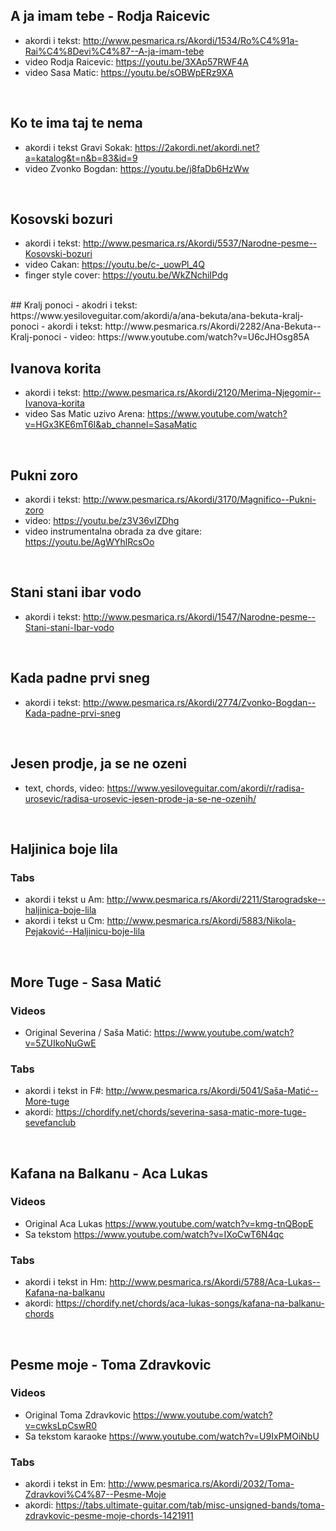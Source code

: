## A ja imam tebe - Rodja Raicevic
- akordi i tekst: http://www.pesmarica.rs/Akordi/1534/Ro%C4%91a-Rai%C4%8Devi%C4%87--A-ja-imam-tebe
- video Rodja Raicevic: https://youtu.be/3XAp57RWF4A
- video Sasa Matic: https://youtu.be/sOBWpERz9XA

<br/>

## Ko te ima taj te nema
- akordi i tekst Gravi Sokak: https://2akordi.net/akordi.net?a=katalog&t=n&b=83&id=9
- video Zvonko Bogdan: https://youtu.be/j8faDb6HzWw

<br/>

## Kosovski bozuri
- akordi i tekst: http://www.pesmarica.rs/Akordi/5537/Narodne-pesme--Kosovski-bozuri
- video Cakan: https://youtu.be/c-_uowPl_4Q
- finger style cover: https://youtu.be/WkZNchiIPdg

<br/>
## Kralj ponoci
- akodri i tekst: https://www.yesiloveguitar.com/akordi/a/ana-bekuta/ana-bekuta-kralj-ponoci
- akordi i tekst: http://www.pesmarica.rs/Akordi/2282/Ana-Bekuta--Kralj-ponoci
- video: https://www.youtube.com/watch?v=U6cJHOsg85A

<br/>

## Ivanova korita
- akordi i tekst: http://www.pesmarica.rs/Akordi/2120/Merima-Njegomir--Ivanova-korita
- video Sas Matic uzivo Arena: https://www.youtube.com/watch?v=HGx3KE6mT6I&ab_channel=SasaMatic

<br/>

## Pukni zoro
- akordi i tekst: http://www.pesmarica.rs/Akordi/3170/Magnifico--Pukni-zoro
- video: https://youtu.be/z3V36vIZDhg
- video instrumentalna obrada za dve gitare: https://youtu.be/AgWYhlRcsOo

<br/>

## Stani stani ibar vodo
- akordi i tekst: http://www.pesmarica.rs/Akordi/1547/Narodne-pesme--Stani-stani-Ibar-vodo

<br/>

## Kada padne prvi sneg
- akordi i tekst: http://www.pesmarica.rs/Akordi/2774/Zvonko-Bogdan--Kada-padne-prvi-sneg

<br/>

## Jesen prodje, ja se ne ozeni
- text, chords, video: https://www.yesiloveguitar.com/akordi/r/radisa-urosevic/radisa-urosevic-jesen-prode-ja-se-ne-ozenih/

<br/>

## Haljinica boje lila

### Tabs
- akordi i tekst u Am: http://www.pesmarica.rs/Akordi/2211/Starogradske--haljinica-boje-lila
- akordi i tekst u Cm: http://www.pesmarica.rs/Akordi/5883/Nikola-Pejaković--Haljinicu-boje-lila

<br/>

## More Tuge - Sasa Matić

### Videos
- Original Severina / Saša Matić: https://www.youtube.com/watch?v=5ZUIkoNuGwE

### Tabs
- akordi i tekst in F#: http://www.pesmarica.rs/Akordi/5041/Saša-Matić--More-tuge
- akordi: https://chordify.net/chords/severina-sasa-matic-more-tuge-sevefanclub

<br/>


## Kafana na Balkanu - Aca Lukas

### Videos
- Original Aca Lukas  https://www.youtube.com/watch?v=kmg-tnQBopE
- Sa tekstom https://www.youtube.com/watch?v=IXoCwT6N4qc

### Tabs
- akordi i tekst in Hm: http://www.pesmarica.rs/Akordi/5788/Aca-Lukas--Kafana-na-balkanu
- akordi: https://chordify.net/chords/aca-lukas-songs/kafana-na-balkanu-chords

<br/>

## Pesme moje - Toma Zdravkovic

### Videos
- Original Toma Zdravkovic https://www.youtube.com/watch?v=cwksLpCswR0
- Sa tekstom karaoke https://www.youtube.com/watch?v=U9IxPMOiNbU

### Tabs
- akordi i tekst in Em: http://www.pesmarica.rs/Akordi/2032/Toma-Zdravkovi%C4%87--Pesme-Moje
- akordi: https://tabs.ultimate-guitar.com/tab/misc-unsigned-bands/toma-zdravkovic-pesme-moje-chords-1421911

